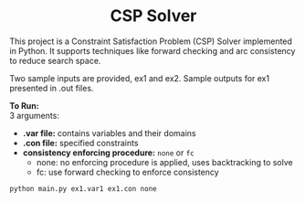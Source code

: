 <h1 align="center"> CSP Solver </h1>

<div> This project is a Constraint Satisfaction Problem (CSP) Solver implemented in Python. It supports techniques like forward checking and arc consistency to reduce search space. </div>

Two sample inputs are provided, ex1 and ex2. Sample outputs for ex1 presented in .out files. 

**To Run:**  
3 arguments:  
* **.var file:** contains variables and their domains
* **.con file:** specified constraints
* **consistency enforcing procedure:** `none` or `fc`
	* none: no enforcing procedure is applied, uses backtracking to solve
	* fc: use forward checking to enforce consistency
 
`python main.py ex1.var1 ex1.con none`

